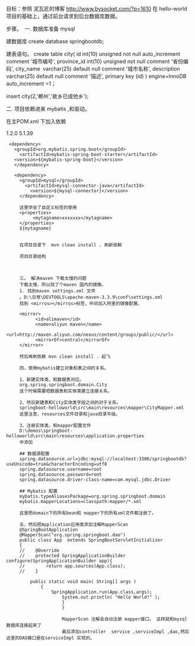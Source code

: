 
目标：参照 泥瓦匠的博客 http://www.bysocket.com/?p=1610
在 hello-world 项目的基础上，通过前台请求到后台数据库数据。

步骤。
 一. 数据库准备 mysql  

建数据库
create database springbootdb;

建表语句。
create table city(
id int(10) unsigned not null auto_increment comment '城市编号',
province_id int(10) unsigned not null comment '省份编码',
city_name  varchar(25) default null comment '城市名称',
description  varchar(25) default null comment '描述',
primary key (id)
) engine=InnoDB auto_increment =1；

insert city(2,'郴州','故乡已成他乡');

 二. 项目依赖进来 mybatis ,和驱动。

 在主POM.xml 下加入依赖

 <properties>
   <mybatis-spring-boot>1.2.0</mybatis-spring-boot>
     <mysql-connector>5.1.39</mysql-connector>
     </properties>

     <dependency>
       <groupId>org.mybatis.spring.boot</groupId>
         <artifactId>mybatis-spring-boot-starter</artifactId>
	   <version>${mybatis-spring-boot}</version>
	   </dependency>

	   <dependency>
	     <groupId>mysql</groupId>
	       <artifactId>mysql-connector-java</artifactId>
	         <version>${mysql-connector}</version>
		 </dependency>

		 这里学会了自定义标签的使用 
		 <properties>
		      <mytagname>xxxxxxx</mytagname>
		 </properties>
		 ${mytagname}


		 在项目目录下  mvn clean install . 刷新依赖

		 项目目录结构



		 三。 解决maven 下载太慢的问题
		 下载太慢，所以找了个maven 国内的镜像。 
		 1. 找到maven settings.xml 文件
		 。D:\日常\DEVTOOLS\apache-maven-3.3.9\conf\settings.xml
		 找到 <mirros></mirros>标签，中间加入阿里的镜像配置。

		 <mirror>
		       <id>alimaven</id>
		       <name>aliyun maven</name>
		       <url>http://maven.aliyun.com/nexus/content/groups/public/</url>
		       <mirrorOf>central</mirrorOf> 
		 </mirror>

		 然后再刷依赖 mvn clean install . 起飞

		 四，使用mybatis建立对象和表之间的关系。

		 1、新建实体类，和数据表对应。
		 org.spring.springboot.domain.City
		 这个时候需要把数据表和实体类建立连接关系。

		 2、然后新建表和City实体类字段之间的对于关系。
		 springboot-helloworld\src\main\resources\mapper\CityMapper.xml
		 这里注意，resources文件目录和java目录平级。

		 3、注册实体类，和mapper配置文件
		 D:\demos\springboot-helloworld\src\main\resources\application.properties
		 中添加

		 ## 数据源配置
		 spring.datasource.url=jdbc:mysql://localhost:3306/springbootdb?useUnicode=true&characterEncoding=utf8
		 spring.datasource.username=root
		 spring.datasource.password=root
		 spring.datasource.driver-class-name=com.mysql.jdbc.Driver

		 ## Mybatis 配置
		 mybatis.typeAliasesPackage=org.spring.springboot.domain
		 mybatis.mapperLocations=classpath:mapper/*.xml

		 这里把domain下的所有bean和 mapper下的所有xml文件都注册了。 

		 五，然后把Application应用类添加注解MapperScan
		 @SpringBootApplication
		 @MapperScan("org.spring.springboot.dao")
		 public class App  extends SpringBootServletInitializer
		 {
		 //    @Override
		 //    protected SpringApplicationBuilder configure(SpringApplicationBuilder app){
		 //        return app.sources(App.class);
		 //    }

		     public static void main( String[] args )
		         {
			         SpringApplication.run(App.class,args);
				         System.out.println( "Hello World!" );
					     }
					     }

					     MapperScan 注解会自动注册 mapper接口。 这样就和mysql 数据库连接起来了
					     最后添加controller  service ,serviceImpl ,dao,然后这里的DAO接口是在serviceImpl 实现的。







